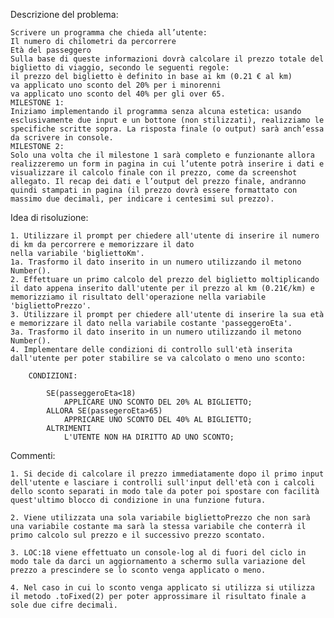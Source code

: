 Descrizione del problema:

    Scrivere un programma che chieda all’utente:
    Il numero di chilometri da percorrere
    Età del passeggero
    Sulla base di queste informazioni dovrà calcolare il prezzo totale del biglietto di viaggio, secondo le seguenti regole:
    il prezzo del biglietto è definito in base ai km (0.21 € al km)
    va applicato uno sconto del 20% per i minorenni
    va applicato uno sconto del 40% per gli over 65.
    MILESTONE 1:
    Iniziamo implementando il programma senza alcuna estetica: usando esclusivamente due input e un bottone (non stilizzati), realizziamo le specifiche scritte sopra. La risposta finale (o output) sarà anch’essa da scrivere in console.
    MILESTONE 2:
    Solo una volta che il milestone 1 sarà completo e funzionante allora realizzeremo un form in pagina in cui l’utente potrà inserire i dati e visualizzare il calcolo finale con il prezzo, come da screenshot allegato. Il recap dei dati e l’output del prezzo finale, andranno quindi stampati in pagina (il prezzo dovrà essere formattato con massimo due decimali, per indicare i centesimi sul prezzo).


Idea di risoluzione:

    1. Utilizzare il prompt per chiedere all'utente di inserire il numero di km da percorrere e memorizzare il dato 
    nella variabile 'bigliettoKm'.
    1a. Trasformo il dato inserito in un numero utilizzando il metono Number().
    2. Effettuare un primo calcolo del prezzo del biglietto moltiplicando il dato appena inserito dall'utente per il prezzo al km (0.21€/km) e memorizziamo il risultato dell'operazione nella variabile 'bigliettoPrezzo'.
    3. Utilizzare il prompt per chiedere all'utente di inserire la sua età e memorizzare il dato nella variabile costante 'passeggeroEta'.
    3a. Trasformo il dato inserito in un numero utilizzando il metono Number().
    4. Implementare delle condizioni di controllo sull'età inserita dall'utente per poter stabilire se va calcolato o meno uno sconto: 

        CONDIZIONI:

            SE(passeggeroEta<18)
                APPLICARE UNO SCONTO DEL 20% AL BIGLIETTO;
            ALLORA SE(passegeroEta>65)
                APPRICARE UNO SCONTO DEL 40% AL BIGLIETTO;
            ALTRIMENTI
                L'UTENTE NON HA DIRITTO AD UNO SCONTO;


Commenti: 

    1. Si decide di calcolare il prezzo immediatamente dopo il primo input dell'utente e lasciare i controlli sull'input dell'età con i calcoli dello sconto separati in modo tale da poter poi spostare con facilità quest'ultimo blocco di condizione in una funzione futura.

    2. Viene utilizzata una sola variabile bigliettoPrezzo che non sarà una variabile costante ma sarà la stessa variabile che conterrà il primo calcolo sul prezzo e il successivo prezzo scontato.

    3. LOC:18 viene effettuato un console-log al di fuori del ciclo in modo tale da darci un aggiornamento a schermo sulla variazione del prezzo a prescindere se lo sconto venga applicato o meno. 

    4. Nel caso in cui lo sconto venga applicato si utilizza si utilizza il metodo .toFixed(2) per poter approssimare il risultato finale a sole due cifre decimali.